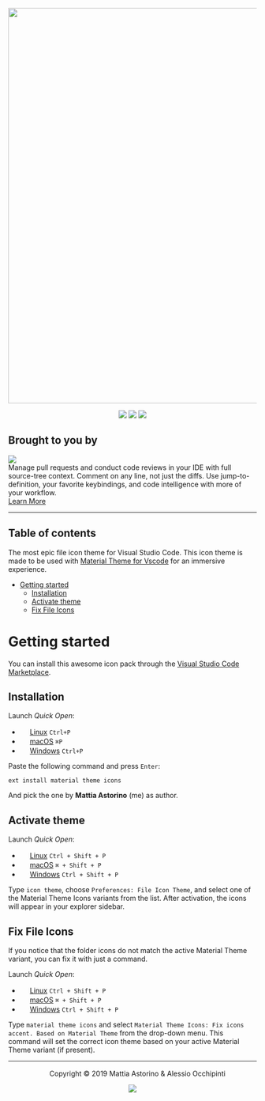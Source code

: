 <p align="center"><img width="800px" src="https://i.ibb.co/fdDRkWb/Frame.jpg"></p>
<p align="center">
<a href="https://code.visualstudio.com/updates/v1_25"><img src="https://vsmarketplacebadge.apphb.com/rating-star/Equinusocio.vsc-material-theme-icons.svg?style=for-the-badge&colorA=FBBD30&colorB=F2AA08"/></a> <a href="https://marketplace.visualstudio.com/items?itemName=Equinusocio.vsc-material-theme-icons"><img src="https://vsmarketplacebadge.apphb.com/installs-short/Equinusocio.vsc-material-theme-icons.svg?style=for-the-badge&colorA=5DDB61&colorB=4BC74F&label=DOWNLOADS"/></a>
<a href="https://a.paddle.com/v2/click/16413/37697?link=1227"><img src="https://img.shields.io/badge/Supported%20by-VSCode%20Power%20User%20Course%20%E2%86%92-gray.svg?colorA=655BE1&colorB=4F44D6&style=for-the-badge"/></a>
</p>

## Brought to you by

<p><a title="Try CodeStream" href="https://sponsorlink.codestream.com/?utm_source=vscmarket&amp;utm_campaign=equin_material_icons&amp;utm_medium=banner"><img src="https://alt-images.codestream.com/codestream_logo_equin_material_icons.png"></a></br>
Manage pull requests and conduct code reviews in your IDE with full source-tree context. Comment on any line, not just the diffs. Use jump-to-definition, your favorite keybindings, and code intelligence with more of your workflow.<br> <a title="Try CodeStream" href="https://sponsorlink.codestream.com/?utm_source=vscmarket&amp;utm_campaign=equin_material_icons&amp;utm_medium=banner">Learn More</a></p>

---
## Table of contents

The most epic file icon theme for Visual Studio Code. This icon theme is made to be used with [Material Theme for Vscode](https://material-theme.site/) for an immersive experience.

- [Getting started](#getting-started)
  - [Installation](#installation)
  - [Activate theme](#activate-theme)
  - [Fix File Icons](#fix-file-icons)

# Getting started

You can install this awesome icon pack through the [Visual Studio Code Marketplace](https://marketplace.visualstudio.com/items?itemName=Equinusocio.vsc-material-theme-icons).

## Installation

Launch *Quick Open*:
  - <img src="https://www.kernel.org/theme/images/logos/favicon.png" width=16 height=16/> <a href="https://code.visualstudio.com/shortcuts/keyboard-shortcuts-linux.pdf">Linux</a> `Ctrl+P`
  - <img src="https://developer.apple.com/favicon.ico" width=16 height=16/> <a href="https://code.visualstudio.com/shortcuts/keyboard-shortcuts-macos.pdf">macOS</a> `⌘P`
  - <img src="https://www.microsoft.com/favicon.ico" width=16 height=16/> <a href="https://code.visualstudio.com/shortcuts/keyboard-shortcuts-windows.pdf">Windows</a> `Ctrl+P`

Paste the following command and press `Enter`:

```shell
ext install material theme icons
```

And pick the one by **Mattia Astorino** (me) as author.


## Activate theme

Launch *Quick Open*:

  - <img src="https://www.kernel.org/theme/images/logos/favicon.png" width=16 height=16/> <a href="https://code.visualstudio.com/shortcuts/keyboard-shortcuts-linux.pdf">Linux</a> `Ctrl + Shift + P`
  - <img src="https://developer.apple.com/favicon.ico" width=16 height=16/> <a href="https://code.visualstudio.com/shortcuts/keyboard-shortcuts-macos.pdf">macOS</a> `⌘ + Shift + P`
  - <img src="https://www.microsoft.com/favicon.ico" width=16 height=16/> <a href="https://code.visualstudio.com/shortcuts/keyboard-shortcuts-windows.pdf">Windows</a> `Ctrl + Shift + P`

Type `icon theme`, choose `Preferences: File Icon Theme`, and select one of the Material Theme Icons variants from the list. After activation, the icons will appear in your explorer sidebar.

## Fix File Icons

If you notice that the folder icons do not match the active Material Theme variant, you can fix it with just a command.

Launch *Quick Open*:

  - <img src="https://www.kernel.org/theme/images/logos/favicon.png" width=16 height=16/> <a href="https://code.visualstudio.com/shortcuts/keyboard-shortcuts-linux.pdf">Linux</a> `Ctrl + Shift + P`
  - <img src="https://developer.apple.com/favicon.ico" width=16 height=16/> <a href="https://code.visualstudio.com/shortcuts/keyboard-shortcuts-macos.pdf">macOS</a> `⌘ + Shift + P`
  - <img src="https://www.microsoft.com/favicon.ico" width=16 height=16/> <a href="https://code.visualstudio.com/shortcuts/keyboard-shortcuts-windows.pdf">Windows</a> `Ctrl + Shift + P`

Type `material theme icons` and select `Material Theme Icons: Fix icons accent. Based on Material Theme` from the drop-down menu. This command will set the correct icon theme based on your active Material Theme variant (if present).

---

<p align="center"> <img src="https://equinusocio.gallerycdn.vsassets.io/extensions/equinusocio/vsc-material-theme/2.6.3/1545853656074/Microsoft.VisualStudio.Services.Icons.Default" width=16 height=16/> Copyright &copy; 2019 Mattia Astorino & Alessio Occhipinti</p>

<p align="center"><a href="http://www.apache.org/licenses/LICENSE-2.0"><img src="https://img.shields.io/badge/License-Apache_2.0-5E81AC.svg?style=flat-square"/></a></p>
